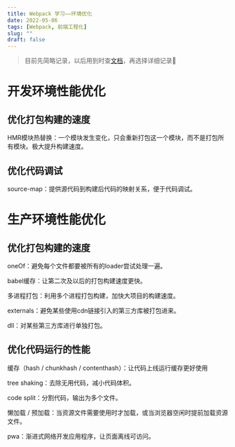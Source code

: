 ```yaml
---
title: Webpack 学习——环境优化
date: 2022-05-06
tags: [Webpack, 前端工程化]
slug: ""
draft: false
---
```


> 目前先简略记录，以后用到时查[文档](https://webpack.docschina.org/concepts/)，再选择详细记录👀

# 开发环境性能优化

## 优化打包构建的速度

HMR模块热替换：一个模块发生变化，只会重新打包这一个模块，而不是打包所有模块。极大提升构建速度。

## 优化代码调试

source-map：提供源代码到构建后代码的映射关系，便于代码调试。

# 生产环境性能优化

## 优化打包构建的速度

oneOf：避免每个文件都要被所有的loader尝试处理一遍。

babel缓存：让第二次及以后的打包构建速度更快。

多进程打包：利用多个进程打包构建，加快大项目的构建速度。

externals：避免某些使用cdn链接引入的第三方库被打包进来。

dll：对某些第三方库进行单独打包。

## 优化代码运行的性能

缓存（hash / chunkhash / contenthash）：让代码上线运行缓存更好使用

tree shaking：去除无用代码，减小代码体积。

code split：分割代码，输出为多个文件。

懒加载 / 预加载：当资源文件需要使用时才加载，或当浏览器空闲时提前加载资源文件。

pwa：渐进式网络开发应用程序，让页面离线可访问。